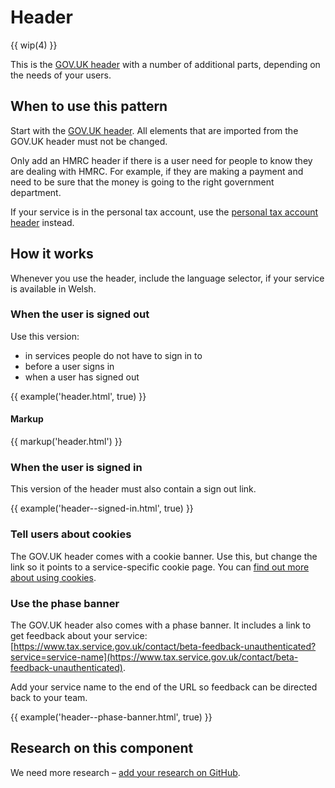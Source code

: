 # Header

{{ wip(4) }}

This is the [GOV.UK header](https://www.gov.uk/service-manual/design/add-the-govuk-header-and-footer) with a number of additional parts, depending on the needs of your users.

## When to use this pattern

Start with the [GOV.UK header](https://www.gov.uk/service-manual/design/add-the-govuk-header-and-footer). All elements that are imported from the GOV.UK header must not be changed.

Only add an HMRC header if there is a user need for people to know they are dealing with HMRC. For example, if they are making a payment and need to be sure that the money is going to the right government department.

If your service is in the personal tax account, use the [personal tax account header](/components/account-header/index.html) instead.

## How it works

Whenever you use the header, include the language selector, if your service is available in Welsh.

### When the user is signed out

Use this version:

- in services people do not have to sign in to
- before a user signs in
- when a user has signed out

{{ example('header.html', true) }}

#### Markup

{{ markup('header.html') }}

### When the user is signed in

This version of the header must also contain a sign out link.

{{ example('header--signed-in.html', true) }}

### Tell users about cookies

The GOV.UK header comes with a cookie banner. Use this, but change the link so it points to a service-specific cookie page. You can [find out more about using cookies](https://www.gov.uk/service-manual/technology/working-with-cookies-and-similar-technologies).

### Use the phase banner

The GOV.UK header also comes with a phase banner. It includes a link to get feedback about your service:
[https://www.tax.service.gov.uk/contact/beta-feedback-unauthenticated?service=service-name](https://www.tax.service.gov.uk/contact/beta-feedback-unauthenticated).

Add your service name to the end of the URL so feedback can be directed back to your team.

{{ example('header--phase-banner.html', true) }}

## Research on this component

We need more research – [add your research on GitHub](https://github.com/hmrc/design-patterns/issues/4).
